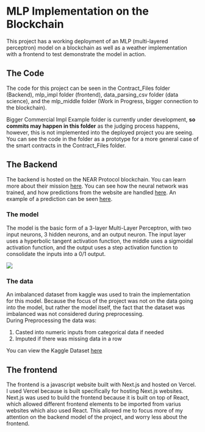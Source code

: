 # MLP Implementation on the Blockchain
This project has a working deployment of an MLP (multi-layered perceptron) model on a blockchain as well as a weather implementation with a frontend to test demonstrate the model in action.

## The Code
The code for this project can be seen in the Contract_Files folder (Backend), mlp_impl folder (frontend), data_parsing_csv folder (data science), and the mlp_middle folder (Work in Progress, bigger connection to the blockchain). 

Bigger Commercial Impl Example folder is currently under development, **so commits may happen in this folder** as the judging process happens, however, this is not implemented into the deployed project you are seeing. You can see the code in the folder as a prototype for a more general case of the smart contracts in the Contract_Files folder.

## The Backend
The backend is hosted on the NEAR Protocol blockchain. You can learn more about their mission [here](https://near.org). You can see how the neural network was trained, and how predictions from the website are handled [here](https://explorer.testnet.near.org/accounts/mlp1.perceptron.testnet). An example of a prediction can be seen [here](https://explorer.testnet.near.org/transactions/C1jtoRxfcv4yaQYkyHFsTQDwbmbMNS12j7Gvhs2nLWTT). 

### The model
The model is the basic form of a 3-layer Multi-Layer Perceptron, with two input neurons, 3 hidden neurons, and an output neuron. The input layer uses a hyperbolic tangent activation function, the middle uses a sigmoidal activation function, and the output uses a step activation function to consolidate the inputs into a 0/1 output.

<img src="https://encrypted-tbn0.gstatic.com/images?q=tbn:ANd9GcSy34_CeT3sV3jpkCm7GqZWSqfbdapSUaAQ2A&usqp=CAU"></img>

### The data
An imbalanced dataset from kaggle was used to train the implementation for this model. Because the focus of the project was not on the data going into the model, but rather the model itself, the fact that the dataset was imbalanced was not considered during preprocessing.  
During Preprocessing the data was: <ol><li>Casted into numeric inputs from categorical data if needed</li><li>Imputed if there was missing data in a row</li></ol>
You can view the Kaggle Dataset [here](https://www.kaggle.com/jsphyg/weather-dataset-rattle-package)

## The frontend
The frontend is a javascript website built with Next.js and hosted on Vercel. I used Vercel because is built specifically for hosting Next.js websites. Next.js was used to build the frontend because it is built on top of React, which allowed different frontend elements to be imported from varius websites which also used React. This allowed me to focus more of my attention on the backend model of the project, and worry less about the frontend.
